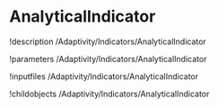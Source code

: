 <!-- MOOSE Documentation Stub: Remove this when content is added. -->

# AnalyticalIndicator
!description /Adaptivity/Indicators/AnalyticalIndicator

!parameters /Adaptivity/Indicators/AnalyticalIndicator

!inputfiles /Adaptivity/Indicators/AnalyticalIndicator

!childobjects /Adaptivity/Indicators/AnalyticalIndicator
